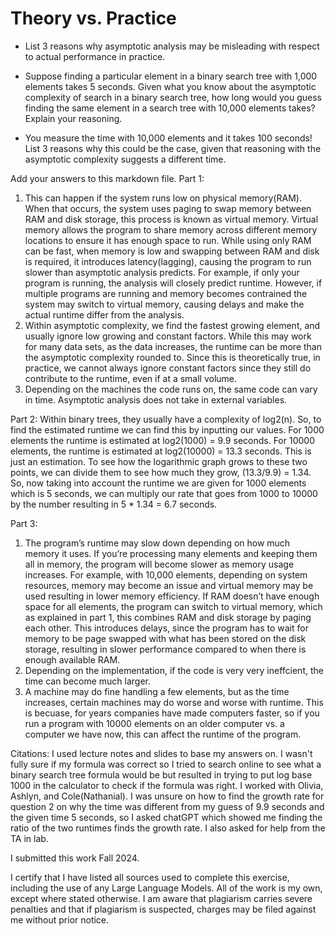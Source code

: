 # Theory vs. Practice

- List 3 reasons why asymptotic analysis may be misleading with respect to
  actual performance in practice.

- Suppose finding a particular element in a binary search tree with 1,000
  elements takes 5 seconds. Given what you know about the asymptotic complexity
  of search in a binary search tree, how long would you guess finding the same
  element in a search tree with 10,000 elements takes? Explain your reasoning.

- You measure the time with 10,000 elements and it takes 100 seconds! List 3
  reasons why this could be the case, given that reasoning with the asymptotic
  complexity suggests a different time.

Add your answers to this markdown file.
Part 1:
1.	This can happen if the system runs low on physical memory(RAM). When that occurs, the system uses paging to swap memory between RAM and disk storage, this process is known as virtual memory. Virtual memory allows the program to share memory across different memory locations to ensure it has enough space to run. While using only RAM can be fast, when memory is low and swapping between RAM and disk is required, it introduces latency(lagging), causing the program to run slower than asymptotic analysis predicts. For example, if only your program is running, the analysis will closely predict runtime. However, if multiple programs are running and memory becomes contrained the system may switch to virtual memory, causing delays and make the actual runtime differ from the analysis. 
2. Within asymptotic complexity, we find the fastest growing element, and usually ignore low growing and constant factors. While this may work for many data sets, as the data increases, the runtime can be more than the asymptotic complexity rounded to. Since this is theoretically true, in practice, we cannot always ignore constant factors since they still do contribute to the runtime, even if at a small volume.
3. Depending on the machines the code runs on, the same code can vary in time. Asymptotic analysis does not take in external variables.

Part 2:
Within binary trees, they usually have a complexity of log2(n). So, to find the estimated runtime we can find this by inputting our values. For 1000 elements the runtime is estimated at log2(1000) = 9.9 seconds. For 10000 elements, the runtime is estimated at log2(10000) = 13.3 seconds. This is just an estimation. To see how the logarithmic graph grows to these two points, we can divide them to see how much they grow, (13.3/9.9) = 1.34. So, now taking into account the runtime we are given for 1000 elements which is 5 seconds, we can multiply our rate that goes from 1000 to 10000 by the number resulting in 5 * 1.34 = 6.7 seconds. 

Part 3:
1.	The program’s runtime may slow down depending on how much memory it uses. If you’re processing many elements and keeping them all in memory, the program will become slower as memory usage increases. For example, with 10,000 elements, depending on system resources, memory may become an issue and virtual memory may be used resulting in lower memory efficiency. If RAM doesn’t have enough space for all elements, the program can switch to virtual memory, which as explained in part 1, this combines RAM and disk storage by paging each other. This introduces delays, since the program has to wait for memory to be page swapped with what has been stored on the disk storage, resulting in slower performance compared to when there is enough available RAM. 
2. Depending on the implementation, if the code is very very ineffcient, the time can become much larger. 
3. A machine may do fine handling a few elements, but as the time increases, certain machines may do worse and worse with runtime. This is becuase, for years companies have made computers faster, so if you run a program with 10000 elements on an older computer vs. a computer we have now, this can affect the runtime of the program.

Citations:
I used lecture notes and slides to base my answers on. I wasn't fully sure if my formula was correct so I tried to search online to see what a binary search tree formula would be but resulted in trying to put log base 1000 in the calculator to check if the formula was right. I worked with Olivia, Ashlyn, and Cole(Nathanial). I was unsure on how to find the growth rate for question 2 on why the time was different from my guess of 9.9 seconds and the given time 5 seconds, so I asked chatGPT which showed me finding the ratio of the two runtimes finds the growth rate. I also asked for help from the TA in lab. 

I submitted this work Fall 2024.

I certify that I have listed all sources used to complete this exercise, including the use
of any Large Language Models. All of the work is my own, except where stated
otherwise. I am aware that plagiarism carries severe penalties and that if plagiarism is
suspected, charges may be filed against me without prior notice.
